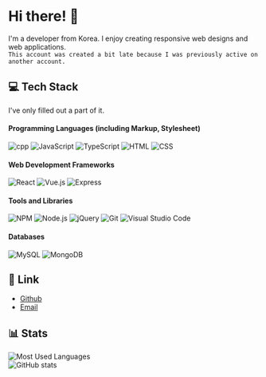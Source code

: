 # Hi there! 👋

I'm a developer from Korea. I enjoy creating responsive web designs and web applications.\
`This account was created a bit late because I was previously active on another account.`

## 💻 Tech Stack

I've only filled out a part of it.

#### Programming Languages (including Markup, Stylesheet)

![cpp](https://img.shields.io/badge/C++-00599C?style=for-the-badge&logo=c%2B%2B&logoColor=white)
![JavaScript](https://img.shields.io/badge/JavaScript-F7DF1E.svg?&style=for-the-badge&logo=javascript&logoColor=black)
![TypeScript](https://img.shields.io/badge/TypeScript-007ACC?style=for-the-badge&logo=typescript&logoColor=white)
![HTML](https://img.shields.io/badge/HTML-E34F26.svg?style=for-the-badge&logo=html5&logoColor=white)
![CSS](https://img.shields.io/badge/CSS-1572B6.svg?style=for-the-badge&logo=css3&logoColor=white)

#### Web Development Frameworks

![React](https://img.shields.io/badge/React-61DAFB.svg?&style=for-the-badge&logo=react&logoColor=black)
![Vue.js](https://img.shields.io/badge/Vue.js-4FC08D?style=for-the-badge&logo=vuedotjs&logoColor=white)
![Express](https://img.shields.io/badge/Express-black?style=for-the-badge&logo=express&logoColor=white)

#### Tools and Libraries

![NPM](https://img.shields.io/badge/npm-CB3837?style=for-the-badge&logo=npm&logoColor=white)
![Node.js](https://img.shields.io/badge/Node.js_-43853D.svg?&style=for-the-badge&logo=node.js&logoColor=white)
![jQuery](https://img.shields.io/badge/jQuery-0769AD?style=for-the-badge&logo=jquery&logoColor=white)
![Git](https://img.shields.io/badge/git-F05033.svg?style=for-the-badge&logo=git&logoColor=white)
![Visual Studio Code](https://img.shields.io/badge/Visual_Studio_Code-0078d7.svg?style=for-the-badge&logo=visual-studio-code&logoColor=white)


#### Databases

![MySQL](https://img.shields.io/badge/-MySQL-4479A1?style=for-the-badge&logo=mysql&logoColor=white)
![MongoDB](https://img.shields.io/badge/-MongoDB-47A248?style=for-the-badge&logo=mongodb&logoColor=white)


## 🔗 Link

- [Github](https://github.com/khw-dev)
- [Email](mailto:khw.developer@gmail.com)


## 📊 Stats

![Most Used Languages](https://github-readme-stats.vercel.app/api/top-langs/?username=khw-dev&layout=compact)\
![GitHub stats](https://github-readme-stats.vercel.app/api?username=khw-dev&show_icons=true)
